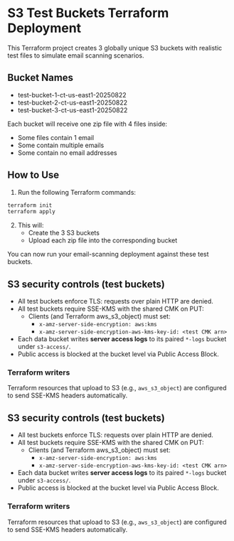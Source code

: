 # S3 Test Buckets Terraform Deployment

This Terraform project creates 3 globally unique S3 buckets with realistic test files to simulate email scanning scenarios.

## Bucket Names

- test-bucket-1-ct-us-east1-20250822
- test-bucket-2-ct-us-east1-20250822
- test-bucket-3-ct-us-east1-20250822

Each bucket will receive one zip file with 4 files inside:
- Some files contain 1 email
- Some contain multiple emails
- Some contain no email addresses

## How to Use

1. Run the following Terraform commands:

```bash
terraform init
terraform apply
```

2. This will:
   - Create the 3 S3 buckets
   - Upload each zip file into the corresponding bucket

You can now run your email-scanning deployment against these test buckets.

## S3 security controls (test buckets)

- All test buckets enforce TLS: requests over plain HTTP are denied.
- All test buckets require SSE-KMS with the shared CMK on PUT:
  - Clients (and Terraform aws_s3_object) must set:
    - `x-amz-server-side-encryption: aws:kms`
    - `x-amz-server-side-encryption-aws-kms-key-id: <test CMK arn>`
- Each data bucket writes **server access logs** to its paired `*-logs` bucket under `s3-access/`.
- Public access is blocked at the bucket level via Public Access Block.

### Terraform writers
Terraform resources that upload to S3 (e.g., `aws_s3_object`) are configured to send SSE-KMS headers automatically.

## S3 security controls (test buckets)

- All test buckets enforce TLS: requests over plain HTTP are denied.
- All test buckets require SSE-KMS with the shared CMK on PUT:
  - Clients (and Terraform aws_s3_object) must set:
    - `x-amz-server-side-encryption: aws:kms`
    - `x-amz-server-side-encryption-aws-kms-key-id: <test CMK arn>`
- Each data bucket writes **server access logs** to its paired `*-logs` bucket under `s3-access/`.
- Public access is blocked at the bucket level via Public Access Block.

### Terraform writers
Terraform resources that upload to S3 (e.g., `aws_s3_object`) are configured to send SSE-KMS headers automatically.